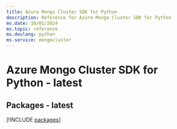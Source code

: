 ```yaml
---
title: Azure Mongo Cluster SDK for Python
description: Reference for Azure Mongo Cluster SDK for Python
ms.date: 10/01/2024
ms.topic: reference
ms.devlang: python
ms.service: mongocluster
---
```

# Azure Mongo Cluster SDK for Python - latest
## Packages - latest
[!INCLUDE [packages](mongo-cluster-index.md)]